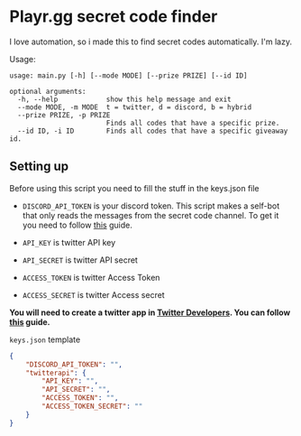 # Playr.gg secret code finder
I love automation, so i made this to find secret codes automatically. I'm lazy.

Usage:
```
usage: main.py [-h] [--mode MODE] [--prize PRIZE] [--id ID]

optional arguments:
  -h, --help            show this help message and exit
  --mode MODE, -m MODE  t = twitter, d = discord, b = hybrid
  --prize PRIZE, -p PRIZE
                        Finds all codes that have a specific prize.
  --id ID, -i ID        Finds all codes that have a specific giveaway id.
```


## Setting up

Before using this script you need to fill the stuff in the keys.json file


* `DISCORD_API_TOKEN` is your discord token. This script makes a self-bot that only reads the messages from the secret code channel. To get it you need to follow [this](https://www.youtube.com/watch?v=YEgFvgg7ZPI) guide.

* `API_KEY` is twitter API key
* `API_SECRET` is twitter API secret
* `ACCESS_TOKEN` is twitter Access Token
* `ACCESS_SECRET` is twitter Access secret

**You will need to create a twitter app in [Twitter Developers](https://developer.twitter.com/en). You can follow [this](https://www.youtube.com/watch?v=ltG9Jsk3oa8) guide.**

`keys.json` template
```json
{
    "DISCORD_API_TOKEN": "",
    "twitterapi": {
        "API_KEY": "",
        "API_SECRET": "",
        "ACCESS_TOKEN": "",
        "ACCESS_TOKEN_SECRET": ""
    }
}
```
